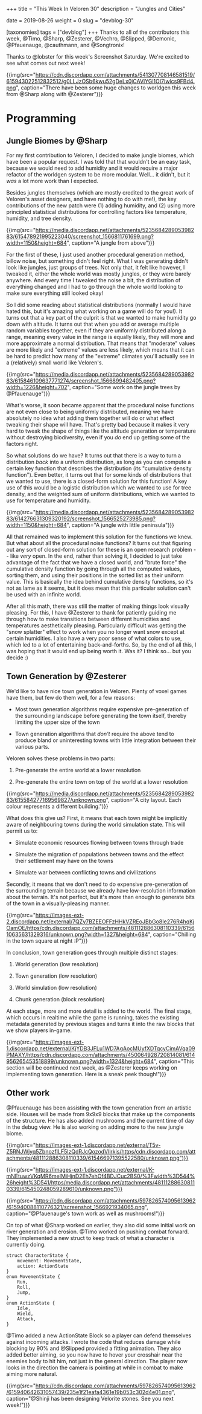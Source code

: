 +++
title = "This Week In Veloren 30"
description = "Jungles and Cities"

date = 2019-08-26
weight = 0
slug = "devblog-30"

[taxonomies]
tags = ["devblog"]
+++
Thanks to all of the contributors this week, @Timo, @Sharp, @Zesterer, @Vechro, @Slipped, @Demonic, @Pfauenauge, @cauthmann, and @Songtronix!

Thanks to @lobster for this week's Screenshot Saturday. We're excited to see what comes out next week!

{{img(src="https://cdn.discordapp.com/attachments/541307708146581519/615943022512832512/g0LLJzOSb6kwu52gDeLx0jCAViYGl1OI7Iwlcs9FBd4.png", caption="There have been some huge changes to worldgen this week from @Sharp along with @Zesterer")}}

# Programming

## Jungle Biomes by @Sharp

For my first contribution to Veloren, I decided to make jungle biomes, which have been a popular request. I was told that that wouldn't be an easy task, because we would need to add humidity and it would require a major refactor of the worldgen system to be more modular. Well... it didn't, but it *was* a lot more work than I expected.

Besides jungles themselves (which are mostly credited to the great work of Veloren's asset designers, and have nothing to do with me!), the key contributions of the new patch were (1) adding humidity, and (2) using more principled statistical distributions for controlling factors like temperature, humidity, and tree density.

{{img(src="https://media.discordapp.net/attachments/523568428905398283/615478921995223040/screenshot_1566811761699.png?width=1150&height=684", caption="A jungle from above")}}

For the first of these, I just used another procedural generation method, billow noise, but something didn't feel right. What I was generating didn't look like jungles, just groups of trees. Not only that, it felt like however, I tweaked it, either the whole world was mostly jungles, or they were barely anywhere. And every time I tweaked the noise a bit, the distribution of everything changed and I had to go through the whole world looking to make sure everything still looked okay!

So I did some reading about statistical distributions (normally I would have hated this, but it's amazing what working on a game will do for you!). It turns out that a key part of the culprit is that we wanted to make humidity go down with altitude. It turns out that when you add or average multiple random variables together, even if they are uniformly distributed along a range, meaning every value in the range is equally likely, they will more and more approximate a normal distribution. That means that "moderate" values are more likely and "extreme" values are less likely, which means that it can be hard to predict how many of the "extreme" climates you'll actually see in a (relatively) small world like Veloren's.

{{img(src="https://media.discordapp.net/attachments/523568428905398283/615846109637771274/screenshot_1566899482405.png?width=1226&height=702", caption="Some work on the jungle trees by @Pfauenauge")}}

What's worse, it soon became apparent that the procedural noise functions are not even close to being uniformly distributed, meaning we have absolutely no idea what adding them together will do or what effect tweaking their shape will have. That's pretty bad because it makes it very hard to tweak the shape of things like the altitude generation or temperature without destroying biodiversity, even if you *do* end up getting some of the factors right.

So what solutions do we have? It turns out that there is a way to turn a distribution *back* into a uniform distribution, as long as you can compute a certain key function that describes the distribution (its "cumulative density function"). Even better, it turns out that for some kinds of distributions that we wanted to use, there is a closed-form solution for this function! A key use of this would be a logistic distribution which we wanted to use for tree density, and the weighted sum of uniform distributions, which we wanted to use for temperature and humidity.

{{img(src="https://media.discordapp.net/attachments/523568428905398283/614276631309320192/screenshot_1566525273985.png?width=1150&height=684", caption="A jungle with little peninsula")}}

All that remained was to implement this solution for the functions we knew. But what about all the procedural noise functions? It turns out that figuring out any sort of closed-form solution for these is an open research problem -- like *very* open. In the end, rather than solving it, I decided to just take advantage of the fact that we have a closed world, and "brute force" the cumulative density function by going through all the computed values, sorting them, and using their positions in the sorted list as their uniform value. This is basically the idea behind cumulative density functions, so it's not as lame as it seems, but it does mean that this particular solution can't be used with an infinite world.

After all this math, there was still the matter of making things look visually pleasing. For this, I have @Zesterer to thank for patiently guiding me through how to make transitions between different humidities and temperatures aesthetically pleasing. Particularly difficult was getting the "snow splatter" effect to work when you no longer want snow except at certain humidities. I also have a very poor sense of what colors to use, which led to a lot of entertaining back-and-forths. So, by the end of all this, I was hoping that it would end up being worth it. Was it? I think so... but you decide :)

## Town Generation by @Zesterer

We'd like to have nice town generation in Veloren. Plenty of voxel games have them, but few do them well, for a few reasons:

- Most town generation algorithms require expensive pre-generation of the surrounding landscape before generating the town itself, thereby limiting the upper size of the town

- Town generation algorithms that *don't* require the above tend to produce bland or uninteresting towns with little integration between their various parts.

Veloren solves these problems in two parts:

1) Pre-generate the entire world at a lower resolution

2) Pre-generate the entire town on top of the world at a lower resolution

{{img(src="https://media.discordapp.net/attachments/523568428905398283/615584277169569827/unknown.png", caption="A city layout. Each colour represents a different building.")}}

What does this give us? First, it means that each town might be implicitly aware of neighbouring towns during the world simulation state. This will permit us to:

- Simulate economic resources flowing between towns through trade

- Simulate the migration of populations between towns and the effect their settlement may have on the towns

- Simulate war between conflicting towns and civilizations

Secondly, it means that we don't need to do expensive pre-generation of the surrounding terrain because we already have low-resolution information about the terrain. It's not perfect, but it's more than enough to generate bits of the town in a visually-pleasing manner.

{{img(src="https://images-ext-2.discordapp.net/external/7QZy7BZEEOFFzHHkVZREoJBbGo8Ie276R4hqKjOamOE/https/cdn.discordapp.com/attachments/481112886308110339/615610635631329316/unknown.png?width=1327&height=684", caption="Chilling in the town square at night :P")}}

In conclusion, town generation goes through multiple distinct stages:

1) World generation (low resolution)

2) Town generation (low resolution)

3) World simulation (low resolution)

4) Chunk generation (block resolution)

At each stage, more and more detail is added to the world. The final stage, which occurs in realtime while the game is running, takes the existing metadata generated by previous stages and turns it into the raw blocks that we show players in-game.

{{img(src="https://images-ext-1.discordapp.net/external/KjYDB3JFLu1WD7AgAocMUyfXDTqcyCimAVqa09PMAXY/https/cdn.discordapp.com/attachments/450064928720814081/614956265453518899/unknown.png?width=1324&height=684", caption="This section will be continued next week, as @Zesterer keeps working on implementing town generation. Here is a sneak peek though!")}}

## Other work

@Pfauenauge has been assisting with the town generation from an artistic side. Houses will be made from 9x9x9 blocks that make up the components of the structure. He has also added mushrooms and the current time of day in the debug view. He is also working on adding more to the new jungle biome.

{{img(src="https://images-ext-1.discordapp.net/external/T5v-Z5RNJWjyq5ZbnozfILF5lzQdRJcQozodVllrkjs/https/cdn.discordapp.com/attachments/481112886308110339/615466971395522580/unknown.png")}}

{{img(src="https://images-ext-1.discordapp.net/external/K-mNEtuwzVKqMR6meIMiHjnD2Eh7ehOf4BDJCuc2BS0/%3Fwidth%3D544%26height%3D541/https/media.discordapp.net/attachments/481112886308110339/615450248059289610/unknown.png")}}

{{img(src="https://cdn.discordapp.com/attachments/597826574095613962/615940088110776321/screenshot_1566921934065.png", caption="@Pfauenauge's town work as well as mushrooms!")}}

On top of what @Sharp worked on earlier, they also did some initial work on river generation and erosion. @Timo worked on pushing combat forward. They implemented a new struct to keep track of what a character is currently doing.

```
struct CharacterState {
    movement: MovementState,
    action: ActionState
}
enum MovementState {
    Run,
    Roll,
    Jump,
}
enum ActionState {
    Idle,
    Wield,
    Attack,
}
```

@Timo added a new ActionState Block so a player can defend themselves against incoming attacks. I wrote the code that reduces damage while blocking by 90% and @Slipped provided a fitting animation. They also added better aiming, so you now have to hover your crosshair near the enemies body to hit him, not just in the general direction. The player now looks in the direction the camera is pointing at while in combat to make aiming more natural.

{{img(src="https://cdn.discordapp.com/attachments/597826574095613962/615940642631057439/235e1f21eafa4361e19b053c302d4e01.png", caption="@Shinji has been designing Velorite stones. See you next week!")}}
